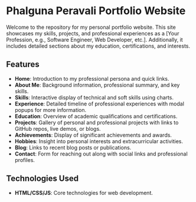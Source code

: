 

# Phalguna Peravali Portfolio Website

Welcome to the repository for my personal portfolio website. This site showcases my skills, projects, and professional experiences as a [Your Profession, e.g., Software Engineer, Web Developer, etc.]. Additionally, it includes detailed sections about my education, certifications, and interests.

## Features

- **Home**: Introduction to my professional persona and quick links.
- **About Me**: Background information, professional summary, and key skills.
- **Skills**: Interactive display of technical and soft skills using charts.
- **Experience**: Detailed timeline of professional experiences with modal popups for more information.
- **Education**: Overview of academic qualifications and certifications.
- **Projects**: Gallery of personal and professional projects with links to GitHub repos, live demos, or blogs.
- **Achievements**: Display of significant achievements and awards.
- **Hobbies**: Insight into personal interests and extracurricular activities.
- **Blog**: Links to recent blog posts or publications.
- **Contact**: Form for reaching out along with social links and professional profiles.

## Technologies Used

- **HTML/CSS/JS**: Core technologies for web development.

